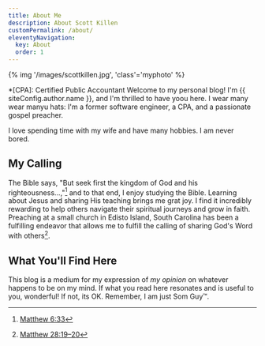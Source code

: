 ```yaml
---
title: About Me
description: About Scott Killen
customPermalink: /about/
eleventyNavigation:
  key: About
  order: 1
---
```


{% img '/images/scottkillen.jpg', 'class'='myphoto' %}

*[CPA]: Certified Public Accountant
Welcome to my personal blog!  I'm {{ siteConfig.author.name }}, and I'm thrilled to have yoou here. I wear many wear manyu hats: I'm a former software engineer, a CPA, and a passionate gospel preacher.

I love spending time with my wife and have many hobbies. I am never bored.

## My Calling

The Bible says, "But seek first the kingdom of God and his righteousness...,"[^1] and to that end, I enjoy studying the Bible. Learning about Jesus and sharing His teaching brings me grat joy. I find it incredibly rewarding to help others navigate their spiritual journeys and grow in faith. Preaching at a small church in Edisto Island, South Carolina has been a fulfilling endeavor that allows me to fulfill the calling of sharing God's Word with others[^2].

[^1]: [Matthew 6:33](https://www.esv.org/verses/Matthew%206%3A33/)
[^2]: [Matthew 28:19–20](https://www.esv.org/verses/Matthew%2028%3A19-20/)

## What You'll Find Here

This blog is a medium for my expression of *my opinion* on whatever happens to be on my mind. If what you read here resonates and is useful to you, wonderful! If not, its OK. Remember, I am just Som Guy™.
